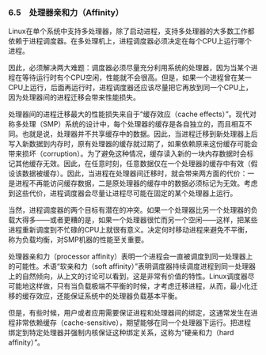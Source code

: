 ### 6.5　处理器亲和力（Affinity）

Linux在单个系统中支持多处理器，除了启动进程，支持多处理器的大多数工作都依赖于进程调度器。在多处理机上，进程调度器必须决定在每个CPU上运行哪个进程。

因此，必须解决两大难题：调度器必须尽量充分利用系统的处理器，因为当某个进程在等待运行时有个CPU空闲，性能就不会很高。但是，如果一个进程曾在某一CPU上运行，后面再运行时，进程调度器还应该尽量把它再放到同一个CPU上，因为处理器间的进程迁移会带来性能损失。

处理器间的进程迁移最大的性能损失来自于“缓存效应（cache effects）”。现代对称多处理（SMP）系统的设计中，每个处理器的缓存是各自独立的，而且相互不同。也就是说，处理器并不共享缓存中的数据。因此，当进程迁移到新处理器上后写入新数据到内存时，原有处理器的缓存就过期了，如果依赖原来这份缓存可能会带来损坏（corruption）。为了避免这种情况，缓存读入新的一块内存数据时会标记其他缓存无效。因此，在任意时刻，任意数据仅在一个处理器的缓存中有效（假设该数据被缓存）。因此，当进程在处理器间迁移时，就会带来两方面的代价：一是进程不再能访问缓存数据，二是原处理器的缓存中的数据必须标记为无效。考虑到这些代价，进程调度器会尽量让进程尽可能在固定的某个处理器上运行。

当然，进程调度器的两个目标有潜在的冲突。如果一个处理器比另一个处理器的负载大得多——或者更糟的是，如果一个处理器很忙而另一个空闲——这样，把某些进程重新调度到不忙碌的CPU上就很有意义。决定何时移动进程来避免不平衡，称为负载均衡，对SMP机器的性能至关重要。

处理器亲和力（processor affinity）表明一个进程会一直被调度到同一处理器上的可能性。术语“软亲和力（soft affinity）”表明调度器持续调度进程到同一处理器上的自然倾向，从上文的讨论可以看到，这是非常有价值的特性。Linux调度器尽可能地这样做，只有当负载极端不平衡的时候，才考虑迁移进程，从而，最小化迁移的缓存效应，还能保证系统中的处理器负载基本平衡。

但是，有些时候，用户或者应用需要保证进程和处理器间的绑定，这通常发生在进程非常依赖缓存（cache-sensitive），期望能够在同一个处理器下运行。把进程绑定到特定处理器并强制内核保证这种绑定关系，这称为“硬亲和力（hard affinity）”。


